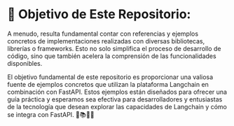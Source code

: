 # 🎯 Objetivo de Este Repositorio:

A menudo, resulta fundamental contar con referencias y ejemplos concretos de implementaciones realizadas con diversas bibliotecas, librerías o frameworks. Esto no solo simplifica el proceso de desarrollo de código, sino que también acelera la comprensión de las funcionalidades disponibles.

El objetivo fundamental de este repositorio es proporcionar una valiosa fuente de ejemplos concretos que utilizan la plataforma Langchain en combinación con FastAPI. Estos ejemplos están diseñados para ofrecer una guía práctica y esperamos sea efectiva para desarrolladores y entusiastas de la tecnología que desean explorar las capacidades de Langchain y cómo se integra con FastAPI. 🚀📚👨‍💻
